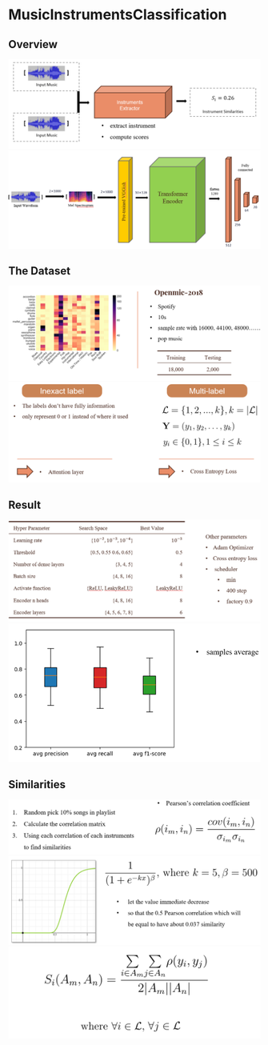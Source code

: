 # MusicInstrumentsClassification



## Overview
![](src/overview.png)
![](src/method.png)

## The Dataset
![](src/dataset_0.png)
![](src/dataset_1.png)

## Result
![](src/hyper_parameters.png)
![](src/boxplot.png)

## Similarities
![](src/similarities_0.png)
![](src/normalization.png)
![](src/similarities_1.png)
